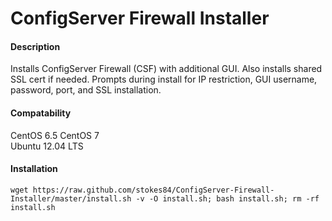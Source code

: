 ConfigServer Firewall Installer
===============================

#### Description ####
Installs ConfigServer Firewall (CSF) with additional GUI. Also installs shared SSL cert if needed. Prompts during install for IP restriction, GUI username, password, port, and SSL installation.

#### Compatability ####
CentOS 6.5
CentOS 7
<br>
Ubuntu 12.04 LTS

#### Installation ####

```wget https://raw.github.com/stokes84/ConfigServer-Firewall-Installer/master/install.sh -v -O install.sh; bash install.sh; rm -rf install.sh```
